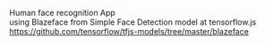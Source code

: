 Human face recognition App  
using Blazeface from Simple Face Detection model at tensorflow.js  
https://github.com/tensorflow/tfjs-models/tree/master/blazeface
